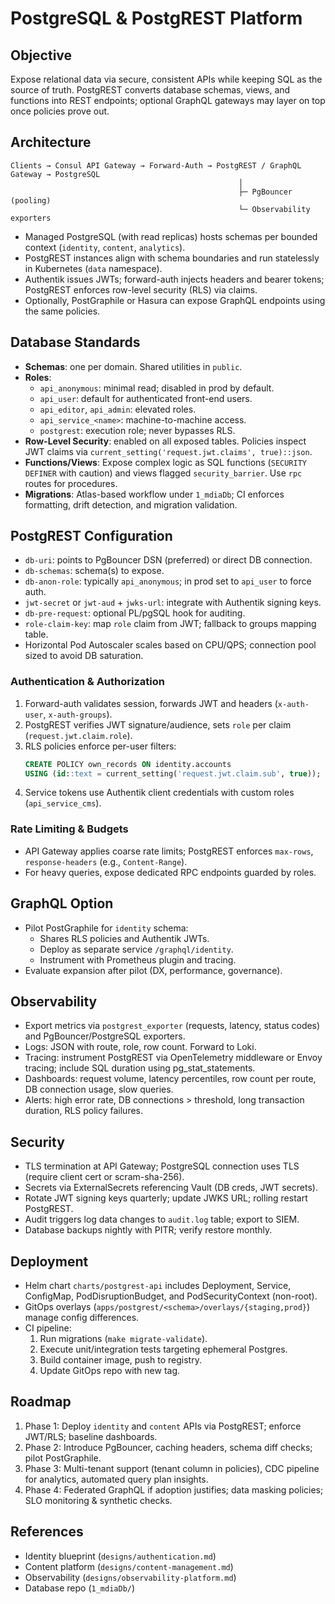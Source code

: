 # PostgreSQL & PostgREST Platform

## Objective
Expose relational data via secure, consistent APIs while keeping SQL as the source of truth. PostgREST converts database schemas, views, and functions into REST endpoints; optional GraphQL gateways may layer on top once policies prove out.

## Architecture
```
Clients → Consul API Gateway → Forward-Auth → PostgREST / GraphQL Gateway → PostgreSQL
                                                   │
                                                   ├─ PgBouncer (pooling)
                                                   └─ Observability exporters
```
- Managed PostgreSQL (with read replicas) hosts schemas per bounded context (`identity`, `content`, `analytics`).
- PostgREST instances align with schema boundaries and run statelessly in Kubernetes (`data` namespace).
- Authentik issues JWTs; forward-auth injects headers and bearer tokens; PostgREST enforces row-level security (RLS) via claims.
- Optionally, PostGraphile or Hasura can expose GraphQL endpoints using the same policies.

## Database Standards
- **Schemas**: one per domain. Shared utilities in `public`.
- **Roles**:
  - `api_anonymous`: minimal read; disabled in prod by default.
  - `api_user`: default for authenticated front-end users.
  - `api_editor`, `api_admin`: elevated roles.
  - `api_service_<name>`: machine-to-machine access.
  - `postgrest`: execution role; never bypasses RLS.
- **Row-Level Security**: enabled on all exposed tables. Policies inspect JWT claims via `current_setting('request.jwt.claims', true)::json`.
- **Functions/Views**: Expose complex logic as SQL functions (`SECURITY DEFINER` with caution) and views flagged `security_barrier`. Use `rpc` routes for procedures.
- **Migrations**: Atlas-based workflow under `1_mdiaDb`; CI enforces formatting, drift detection, and migration validation.

## PostgREST Configuration
- `db-uri`: points to PgBouncer DSN (preferred) or direct DB connection.
- `db-schemas`: schema(s) to expose.
- `db-anon-role`: typically `api_anonymous`; in prod set to `api_user` to force auth.
- `jwt-secret` or `jwt-aud` + `jwks-url`: integrate with Authentik signing keys.
- `db-pre-request`: optional PL/pgSQL hook for auditing.
- `role-claim-key`: map `role` claim from JWT; fallback to groups mapping table.
- Horizontal Pod Autoscaler scales based on CPU/QPS; connection pool sized to avoid DB saturation.

### Authentication & Authorization
1. Forward-auth validates session, forwards JWT and headers (`x-auth-user`, `x-auth-groups`).
2. PostgREST verifies JWT signature/audience, sets `role` per claim (`request.jwt.claim.role`).
3. RLS policies enforce per-user filters:
   ```sql
   CREATE POLICY own_records ON identity.accounts
   USING (id::text = current_setting('request.jwt.claim.sub', true));
   ```
4. Service tokens use Authentik client credentials with custom roles (`api_service_cms`).

### Rate Limiting & Budgets
- API Gateway applies coarse rate limits; PostgREST enforces `max-rows`, `response-headers` (e.g., `Content-Range`).
- For heavy queries, expose dedicated RPC endpoints guarded by roles.

## GraphQL Option
- Pilot PostGraphile for `identity` schema:
  - Shares RLS policies and Authentik JWTs.
  - Deploy as separate service `/graphql/identity`.
  - Instrument with Prometheus plugin and tracing.
- Evaluate expansion after pilot (DX, performance, governance).

## Observability
- Export metrics via `postgrest_exporter` (requests, latency, status codes) and PgBouncer/PostgreSQL exporters.
- Logs: JSON with route, role, row count. Forward to Loki.
- Tracing: instrument PostgREST via OpenTelemetry middleware or Envoy tracing; include SQL duration using pg_stat_statements.
- Dashboards: request volume, latency percentiles, row count per route, DB connection usage, slow queries.
- Alerts: high error rate, DB connections > threshold, long transaction duration, RLS policy failures.

## Security
- TLS termination at API Gateway; PostgreSQL connection uses TLS (require client cert or scram-sha-256).
- Secrets via ExternalSecrets referencing Vault (DB creds, JWT secrets).
- Rotate JWT signing keys quarterly; update JWKS URL; rolling restart PostgREST.
- Audit triggers log data changes to `audit.log` table; export to SIEM.
- Database backups nightly with PITR; verify restore monthly.

## Deployment
- Helm chart `charts/postgrest-api` includes Deployment, Service, ConfigMap, PodDisruptionBudget, and PodSecurityContext (non-root).
- GitOps overlays (`apps/postgrest/<schema>/overlays/{staging,prod}`) manage config differences.
- CI pipeline:
  1. Run migrations (`make migrate-validate`).
  2. Execute unit/integration tests targeting ephemeral Postgres.
  3. Build container image, push to registry.
  4. Update GitOps repo with new tag.

## Roadmap
1. Phase 1: Deploy `identity` and `content` APIs via PostgREST; enforce JWT/RLS; baseline dashboards.
2. Phase 2: Introduce PgBouncer, caching headers, schema diff checks; pilot PostGraphile.
3. Phase 3: Multi-tenant support (tenant column in policies), CDC pipeline for analytics, automated query plan insights.
4. Phase 4: Federated GraphQL if adoption justifies; data masking policies; SLO monitoring & synthetic checks.

## References
- Identity blueprint (`designs/authentication.md`)
- Content platform (`designs/content-management.md`)
- Observability (`designs/observability-platform.md`)
- Database repo (`1_mdiaDb/`)
